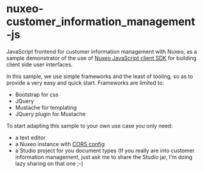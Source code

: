 nuxeo-customer_information_management-js
========================================

JavaScript frontend for customer information management with Nuxeo, as a sample demonstrator of the use of [Nuxeo JavaScript client SDK](https://github.com/nuxeo/nuxeo-js-client) for building client side user interfaces.

In this sample, we use simple frameworks and the least of tooling, so as to provide a very easy and quick start. Frameworks are limited to:
- Bootstrap for css
- JQuery
- Mustache for templating
- JQuery plugin for Mustache

To start adapting this sample to your own use case you only need:
- a text editor
- a Nuxeo instance with [CORS config](http://doc.nuxeo.com/x/vIvZ) 
- a Studio project for you document types (If you really are into customer information management, just ask me to share the Studio jar, I'm doing lazy sharing on that one ;-)

